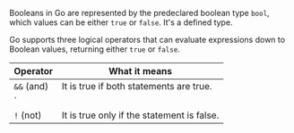 Booleans in Go are represented by the predeclared boolean type `bool`, which values can be either `true` or `false`.
It's a defined type.

Go supports three logical operators that can evaluate expressions down to Boolean values, returning either `true` or `false`.

| Operator | What it means |
| -------- | ------------- |
| `&&` (and) | It is true if both statements are true.|
| `||` (or) |It is true if at least one statement is true.|
| `!` (not) |It is true only if the statement is false.|
